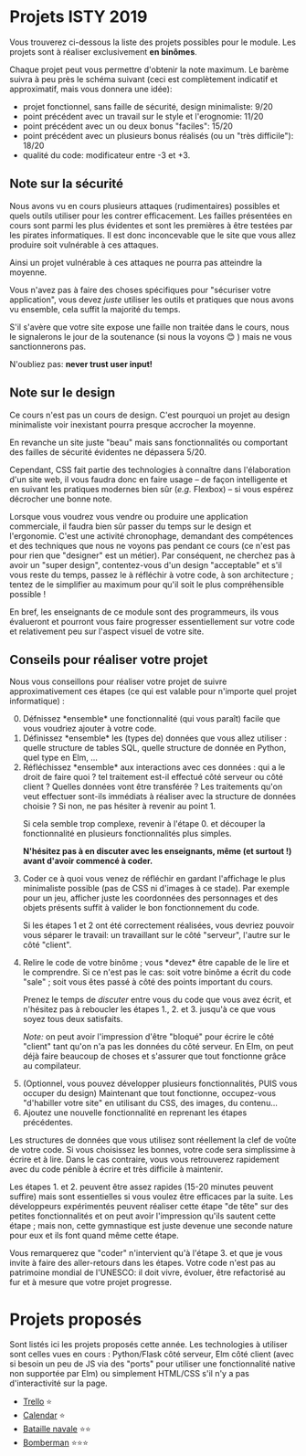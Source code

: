 # Projets ISTY 2019

Vous trouverez ci-dessous la liste des projets possibles pour le module. Les projets
sont à réaliser exclusivement **en binômes**.

Chaque projet peut vous permettre d'obtenir la note maximum. Le barème suivra à
peu près le schéma suivant (ceci est complètement indicatif et approximatif,
mais vous donnera une idée):
* projet fonctionnel, sans faille de sécurité, design minimaliste: 9/20
* point précédent avec un travail sur le style et l'erognomie: 11/20
* point précédent avec un ou deux bonus "faciles": 15/20
* point précédent avec un plusieurs bonus réalisés (ou un "très difficile"): 18/20
* qualité du code: modificateur entre -3 et +3.

## Note sur la sécurité
Nous avons vu en cours plusieurs attaques (rudimentaires) possibles et quels
outils utiliser pour les contrer efficacement. Les failles présentées en cours sont parmi les plus évidentes et sont les premières à être testées par les pirates informatiques. Il
est donc inconcevable que le site que vous allez produire soit vulnérable à ces
attaques.

Ainsi un projet vulnérable à ces attaques ne pourra pas atteindre la moyenne.

Vous n'avez pas à faire des choses spécifiques pour "sécuriser votre application",
vous devez *juste* utiliser les outils et pratiques que nous avons vu ensemble,
cela suffit la majorité du temps.

S'il s'avère que votre site expose une faille non traitée dans le cours, nous
le signalerons le jour de la soutenance (si nous la voyons 😊 ) mais ne vous
sanctionnerons pas.

N'oubliez pas: **never trust user input!**

## Note sur le design
Ce cours n'est pas un cours de design. C'est pourquoi un projet au design
minimaliste voir inexistant pourra presque accrocher la moyenne.

En revanche un site juste "beau" mais sans fonctionnalités ou comportant des
failles de sécurité évidentes ne dépassera 5/20.

Cependant, CSS fait partie des technologies à connaître dans l'élaboration d'un
site web, il vous faudra donc en faire usage &ndash; de façon intelligente et en suivant les pratiques modernes bien sûr (*e.g.* Flexbox) &ndash; si vous espérez décrocher une bonne note.

Lorsque vous voudrez vous vendre ou produire une application commerciale, il
faudra bien sûr passer du temps sur le design et l'ergonomie. C'est une activité
chronophage, demandant des compétences et des techniques que nous ne voyons pas
pendant ce cours (ce n'est pas pour rien que "designer" est un métier). Par
conséquent, ne cherchez pas à avoir un "super design", contentez-vous d'un design
"acceptable" et s'il vous reste du temps, passez le à réfléchir à votre code,
à son architecture ; tentez de le simplifier au maximum pour qu'il soit le plus
compréhensible possible !

En bref, les enseignants de ce module sont des programmeurs, ils vous évalueront
et pourront vous faire progresser essentiellement sur votre code et relativement
peu sur l'aspect visuel de votre site.

## Conseils pour réaliser votre projet

Nous vous conseillons pour réaliser votre projet
de suivre approximativement ces étapes (ce qui est valable pour n'importe quel
projet informatique) :
<ol start="0">
<li> Défnissez *ensemble* une fonctionnalité (qui vous paraît) facile que vous voudriez
   ajouter à votre code.
</li><li> Définissez *ensemble* les (types de) données que vous allez utiliser :
    quelle structure de
    tables SQL, quelle structure de donnée en Python, quel type en Elm, ...
</li><li> Réfléchissez *ensemble* aux interactions avec ces données : qui a le droit de faire quoi ?
   tel traitement est-il effectué côté serveur ou côté client ? Quelles données
   vont être transférée ? Les traitements
   qu'on veut effectuer sont-ils immédiats à réaliser avec la structure de
   données choisie ? Si non, ne pas hésiter à revenir au point 1.

   Si cela semble trop complexe, revenir à l'étape 0. et découper la
   fonctionnalité en plusieurs fonctionnalités plus simples.

   **N'hésitez pas à en discuter avec les enseignants, même (et surtout !)
   avant d'avoir commencé à coder.**
</li><li> Coder ce à quoi vous venez de réfléchir en gardant l'affichage
   le plus minimaliste possible (pas de CSS ni d'images à ce stade). Par exemple
   pour un jeu, afficher juste les coordonnées des personnages et des objets
   présents suffit à valider le bon fonctionnement du code.

   Si les étapes 1 et 2
   ont été correctement réalisées, vous devriez pouvoir vous séparer le travail:
   un travaillant sur le côté "serveur", l'autre sur le côté "client".
</li><li> Relire le code de votre binôme ; vous *devez* être capable de le lire et le
   comprendre. Si ce n'est pas le cas: soit votre binôme a écrit du code "sale" ;
   soit vous êtes passé à côté des points important du cours.

   Prenez le temps de *discuter* entre vous du code que vous avez écrit, et
   n'hésitez pas à reboucler les étapes 1., 2. et 3. jusqu'à ce que vous soyez
   tous deux satisfaits.

   *Note:* on peut avoir l'impression d'être "bloqué" pour écrire le côté
   "client" tant qu'on n'a pas les données du côté serveur. En Elm, on peut
   déjà faire beaucoup de choses et s'assurer que tout fonctionne grâce au
   compilateur.
</li>
<li> (Optionnel, vous pouvez développer plusieurs fonctionnalités, PUIS vous occuper du design) Maintenant que tout fonctionne, occupez-vous "d'habiller votre site" en
   utilisant du CSS, des images, du contenu...
</li><li> Ajoutez une nouvelle fonctionnalité en reprenant les étapes précédentes.
</li>
</ol>
Les structures de données que vous utilisez sont réellement la clef de voûte
de votre code. Si vous choisissez les bonnes, votre code sera simplissime à
écrire et à
lire. Dans le cas contraire, vous vous retrouverez rapidement avec du code
pénible à écrire et très difficile à maintenir.

Les étapes 1. et 2. peuvent être assez rapides (15-20 minutes peuvent suffire)
mais sont essentielles si vous voulez être efficaces par la suite. Les
développeurs expérimentés peuvent réaliser cette étape "de tête" sur des petites
fonctionnalités et on peut avoir l'impression qu'ils sautent cette étape ; mais
non, cette gymnastique est juste devenue une seconde nature pour eux et ils font
quand même cette étape.

Vous remarquerez que "coder" n'intervient qu'à l'étape 3. et que je vous invite
à faire des aller-retours dans les étapes. Votre code n'est pas au patrimoine
mondial de l'UNESCO: il doit vivre, évoluer, être refactorisé au fur et à mesure
que votre projet progresse.

# Projets proposés

Sont listés ici les projets proposés cette année. Les technologies à utiliser
sont celles vues en cours : Python/Flask côté serveur, Elm côté client (avec si
besoin un peu de JS via des "ports" pour utiliser une fonctionnalité native non
supportée par Elm) ou simplement HTML/CSS s'il n'y a pas d'interactivité sur la
page.

* [Trello](trello.md) ⭐
* [Calendar](calendar.md) ⭐
* [Bataille navale](bataille.md) ⭐⭐
* [Bomberman](bomberman.md) ⭐⭐⭐
